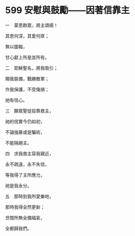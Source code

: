 # 599 安慰與鼓勵——因著信靠主

一　蒙恩群眾，將主頌揚！

其恩何深，其愛何厚；

無以圖報，

甘心獻上所是並所有。

二　耶穌聖名，將我吸引；

賜我裝備，戰勝敵軍；

作我保護，不受傷損；

祂有信心。

三　願眾聖徒投靠救主，

祂的信實今仍如初，

不論強暴或是騙術，

不能隔絕主。

四　求我救主容我親近，

永不疏遠，永不失信，

等我得了主所應允，

祂是我永分。

五　那時到我所愛樂地，

那時我得全然更新；

世間所無全備福氣，

全都歸我們。

